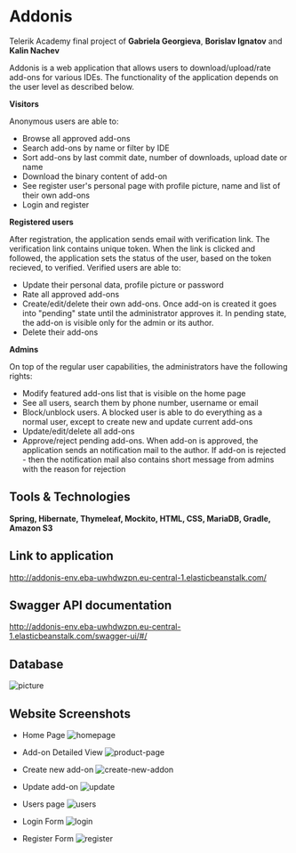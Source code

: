 # Addonis 
Telerik Academy final project of **Gabriela Georgieva**, **Borislav Ignatov** and **Kalin Nachev**  

Addonis is a web application that allows users to download/upload/rate add-ons for various IDEs. The functionality of the application depends on the user level as described below.

**Visitors** 

Anonymous users are able to:
- Browse all approved add-ons
- Search add-ons by name or filter by IDE
- Sort add-ons by last commit date, number of downloads, upload date or name
- Download the binary content of add-on
- See register user's personal page with profile picture, name and list of their own add-ons
- Login and register


**Registered users**

After registration, the application sends email with verification link. The verification link contains unique token. When the link is clicked and followed, the application sets the status of the user, based on the token recieved, to verified. Verified users are able to:

- Update their personal data, profile picture or password
- Rate all approved add-ons
- Create/edit/delete their own add-ons. Once add-on is created it goes into "pending" state until the administrator approves it. In pending state, the add-on is visible only for the admin or its author.
- Delete their add-ons

**Admins**

On top of the regular user capabilities, the administrators have the following rights: 
- Modify featured add-ons list that is visible on the home page
- See all users, search them by phone number, username or email
- Block/unblock users. A blocked user is able to do everything as a normal user, except to create new and update current add-ons
- Update/edit/delete all add-ons
- Approve/reject pending add-ons. When add-on is approved, the application sends an notification mail to the author. If add-on is rejected - then the notification mail also contains short message from admins with the reason for rejection

## Tools & Technologies
**Spring, Hibernate, Thymeleaf, Mockito, HTML, CSS, MariaDB, Gradle, Amazon S3**

## Link to application
http://addonis-env.eba-uwhdwzpn.eu-central-1.elasticbeanstalk.com/

## Swagger API documentation
http://addonis-env.eba-uwhdwzpn.eu-central-1.elasticbeanstalk.com/swagger-ui/#/




## Database
![picture](images/database.png)

Website Screenshots
---

- Home Page 
![homepage](images/home.png)

- Add-on Detailed View 
![product-page](images/addon-details.png)

- Create new add-on
![create-new-addon](images/create.png)

- Update add-on
![update](images/update.png)

- Users page 
![users](images/users.png)

- Login Form 
![login](images/login.png)

- Register Form 
![register](images/register.png)



